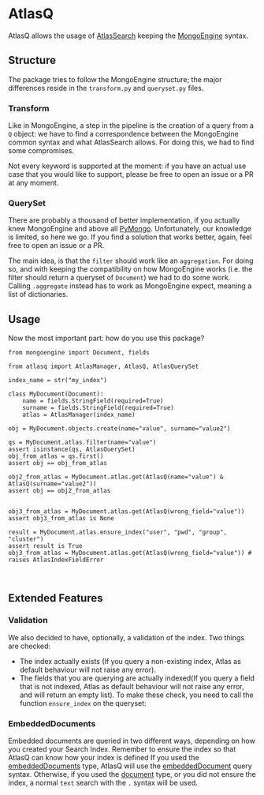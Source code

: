 # AtlasQ
AtlasQ allows the usage of [AtlasSearch](https://www.mongodb.com/docs/atlas/atlas-search/) keeping the [MongoEngine](https://github.com/MongoEngine/mongoengine) syntax.

## Structure
The package tries to follow the MongoEngine structure;
the major differences reside in the `transform.py` and `queryset.py` files. 

### Transform
Like in MongoEngine, a step in the pipeline is the creation of a query from a `Q` object: 
we have to find a correspondence between the MongoEngine common syntax and what AtlasSearch allows.
For doing this, we had to find some compromises.

Not every keyword is supported at the moment: if you have an actual use case that you would like to support,
please be free to open an issue or a PR at any moment.

### QuerySet
There are probably a thousand of better implementation, if you actually knew MongoEngine and above all [PyMongo](https://pymongo.readthedocs.io/en/stable/).
Unfortunately, our knowledge is limited, so here we go. If you find a solution that works better, again, feel free to open an issue or a PR.

The main idea, is that the `filter` should work like an `aggregation`. 
For doing so, and with keeping the compatibility on how MongoEngine works (i.e. the filter should return a queryset of `Document`) we had to do some work.  
Calling `.aggregate` instead has to work as MongoEngine expect, meaning a list of dictionaries. 



## Usage
Now the most important part: how do you use this package?


```python3
from mongoengine import Document, fields

from atlasq import AtlasManager, AtlasQ, AtlasQuerySet

index_name = str("my_index")

class MyDocument(Document):
    name = fields.StringField(required=True)
    surname = fields.StringField(required=True)
    atlas = AtlasManager(index_name)

obj = MyDocument.objects.create(name="value", surname="value2")

qs = MyDocument.atlas.filter(name="value")
assert isinstance(qs, AtlasQuerySet)
obj_from_atlas = qs.first()
assert obj == obj_from_atlas

obj2_from_atlas = MyDocument.atlas.get(AtlasQ(name="value") & AtlasQ(surname="value2"))
assert obj == obj2_from_atlas


obj3_from_atlas = MyDocument.atlas.get(AtlasQ(wrong_field="value"))
assert obj3_from_atlas is None

result = MyDocument.atlas.ensure_index("user", "pwd", "group", "cluster")
assert result is True
obj3_from_atlas = MyDocument.atlas.get(AtlasQ(wrong_field="value")) # raises AtlasIndexFieldError



```

##  Extended Features

### Validation
We also decided to have, optionally, a validation of the index.
Two things are checked:
- The index actually exists (If you query a non-existing index, Atlas as default behaviour will not raise any error).
- The fields that you are querying are actually indexed(If you query a field that is not indexed, Atlas as default behaviour will not raise any error, and will return an empty list).
To make these check, you need to call the function `ensure_index` on the queryset:

### EmbeddedDocuments
Embedded documents are queried in two different ways, depending on how you created your Search Index.
Remember to ensure the index so that AtlasQ can know how your index is defined
If you used the [embeddedDocuments](https://www.mongodb.com/docs/atlas/atlas-search/define-field-mappings/#std-label-bson-data-types-embedded-documents) type, AtlasQ will use the [embeddedDocument](https://www.mongodb.com/docs/atlas/atlas-search/embedded-document/) query syntax.
Otherwise, if you used the [document](https://www.mongodb.com/docs/atlas/atlas-search/define-field-mappings/#document) type, or you did not ensure the index, a normal `text` search with the `.` syntax will be used.
